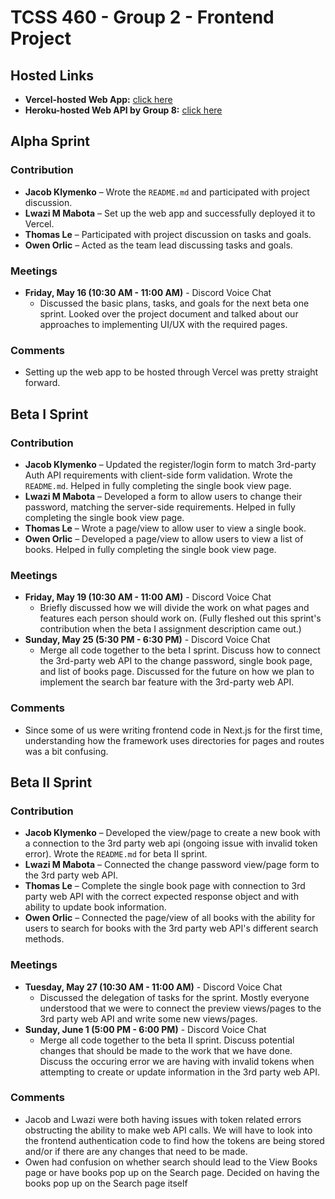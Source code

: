 # TCSS 460 - Group 2 - Frontend Project

## Hosted Links

- **Vercel-hosted Web App:** [click here](https://group2-tcss460-front-end-git-main-lwazi-mabotas-projects.vercel.app/)
- **Heroku-hosted Web API by Group 8:** [click here](https://group8-tcss460-web-api-57308080b655.herokuapp.com/)


## Alpha Sprint

### Contribution

- **Jacob Klymenko** – Wrote the `README.md` and participated with project discussion.
- **Lwazi M Mabota** – Set up the web app and successfully deployed it to Vercel.
- **Thomas Le** – Participated with project discussion on tasks and goals.
- **Owen Orlic** – Acted as the team lead discussing tasks and goals.

### Meetings

- **Friday, May 16 (10:30 AM - 11:00 AM)** - Discord Voice Chat
    - Discussed the basic plans, tasks, and goals for the next beta one sprint. Looked over the project document and talked about our approaches to implementing UI/UX with the required pages.

### Comments

- Setting up the web app to be hosted through Vercel was pretty straight forward.

## Beta I Sprint

### Contribution

- **Jacob Klymenko** – Updated the register/login form to match 3rd-party Auth API requirements with client-side form validation. Wrote the `README.md`. Helped in fully completing the single book view page.
- **Lwazi M Mabota** – Developed a form to allow users to change their password, matching the server-side requirements. Helped in fully completing the single book view page.
- **Thomas Le** – Wrote a page/view to allow user to view a single book.
- **Owen Orlic** – Developed a page/view to allow users to view a list of books. Helped in fully completing the single book view page.

### Meetings

- **Friday, May 19 (10:30 AM - 11:00 AM)** - Discord Voice Chat
    - Briefly discussed how we will divide the work on what pages and features each person should work on. (Fully fleshed out this sprint's contribution when the beta I assignment description came out.) 
- **Sunday, May 25 (5:30 PM - 6:30 PM)** - Discord Voice Chat
    - Merge all code together to the beta I sprint. Discuss how to connect the 3rd-party web API to the change password, single book page, and list of books page. Discussed for the future on how we plan to implement the search bar feature with the 3rd-party web API.

### Comments

- Since some of us were writing frontend code in Next.js for the first time, understanding how the framework uses directories for pages and routes was a bit confusing.

## Beta II Sprint

### Contribution

- **Jacob Klymenko** – Developed the view/page to create a new book with a connection to the 3rd party web api (ongoing issue with invalid token error). Wrote the `README.md` for beta II sprint. 
- **Lwazi M Mabota** – Connected the change password view/page form to the 3rd party web API.
- **Thomas Le** – Complete the single book page with connection to 3rd party web API with the correct expected response object and with ability to update book information.
- **Owen Orlic** – Connected the page/view of all books with the ability for users to search for books with the 3rd party web API's different search methods.

### Meetings

- **Tuesday, May 27 (10:30 AM - 11:00 AM)** - Discord Voice Chat
    - Discussed the delegation of tasks for the sprint. Mostly everyone understood that we were to connect the preview views/pages to the 3rd party web API and write some new views/pages. 
- **Sunday, June 1 (5:00 PM - 6:00 PM)** - Discord Voice Chat
    - Merge all code together to the beta II sprint. Discuss potential changes that should be made to the work that we have done. Discuss the occuring error we are having with invalid tokens when attempting to create or update information in the 3rd party web API.

### Comments

- Jacob and Lwazi were both having issues with token related errors obstructing the ability to make web API calls. We will have to look into the frontend authentication code to find how the tokens are being stored and/or if there are any changes that need to be made.
- Owen had confusion on whether search should lead to the View Books page or have books pop up on the Search page. Decided on having the books pop up on the Search page itself